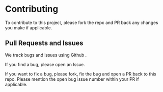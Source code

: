 # Contributing
To contribute to this project, please fork the repo and PR back any changes you make if applicable.

## Pull Requests and Issues
We track bugs and issues using Github .

If you find a bug, please open an Issue.

If you want to fix a bug, please fork, fix the bug and open a PR back to this repo.
Please mention the open bug issue number within your PR if applicable.
